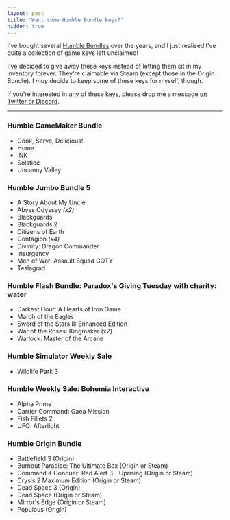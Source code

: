 ```yaml
---
layout: post
title: "Want some Humble Bundle keys?"
hidden: true
---
```


I've bought several [Humble Bundles](https://www.humblebundle.com/) over the years, and I just realised I've quite a collection of game keys left unclaimed!

I've decided to give away these keys instead of letting them sit in my inventory forever. They're claimable via Steam (except those in the Origin Bundle). I *may* decide to keep some of these keys for myself, though. 

<p class="lead">If you're interested in any of these keys, please drop me a message <a href="/contact">on Twitter or Discord</a>.</p>


-----

### Humble GameMaker Bundle

* Cook, Serve, Delicious!
* Home
* INK
* Solstice
* Uncanny Valley

### Humble Jumbo Bundle 5

* A Story About My Uncle
* Abyss Odyssey *(x2)*
* Blackguards
* Blackguards 2
* Citizens of Earth
* Contagion *(x4)*
* Divinity: Dragon Commander
* Insurgency
* Men of War: Assault Squad GOTY
* Teslagrad

### Humble Flash Bundle: Paradox's Giving Tuesday with charity: water

* Darkest Hour: A Hearts of Iron Game
* March of the Eagles
* Sword of the Stars II: Enhanced Edition
* War of the Roses: Kingmaker (x2)
* Warlock: Master of the Arcane

### Humble Simulator Weekly Sale

* Wildlife Park 3

### Humble Weekly Sale: Bohemia Interactive

* Alpha Prime
* Carrier Command: Gaea Mission
* Fish Fillets 2
* UFO: Afterlight

### Humble Origin Bundle

* Battlefield 3 (Origin)
* Burnout Paradise: The Ultimate Box (Origin or Steam)
* Command & Conquer: Red Alert 3 - Uprising (Origin or Steam)
* Crysis 2 Maximum Edition (Origin or Steam)
* Dead Space 3 (Origin)
* Dead Space (Origin or Steam)
* Mirror's Edge (Origin or Steam)
* Populous (Origin)
